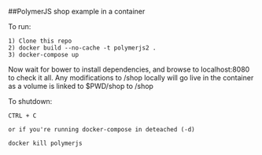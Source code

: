 ##PolymerJS shop example in a container

To run:
```
1) Clone this repo
2) docker build --no-cache -t polymerjs2 .
3) docker-compose up
```

Now wait for bower to install dependencies, and browse to localhost:8080 to check it all. Any modifications to /shop locally will go live in the container as a volume is linked to $PWD/shop to /shop

To shutdown:
```
CTRL + C

or if you're running docker-compose in deteached (-d)

docker kill polymerjs



